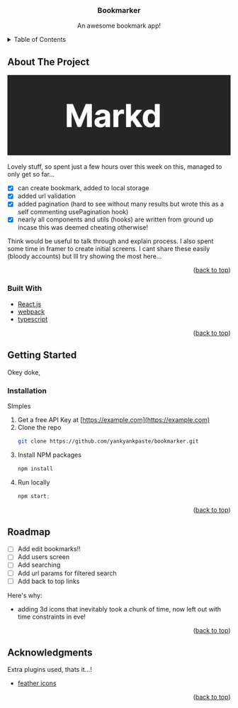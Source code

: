 <!-- PROJECT LOGO -->
<br />
<div align="center">

  <h3 align="center">Bookmarker</h3>

  <p align="center">
    An awesome bookmark app!
    <br />
  </p>
</div>

<!-- TABLE OF CONTENTS -->
<details>
  <summary>Table of Contents</summary>
  <ol>
    <li>
      <a href="#about-the-project">About The Project</a>
      <ul>
      </ul>
    </li>
    <li>
      <a href="#getting-started">Getting Started</a>
      <ul>
      </ul>
    </li>
    <li><a href="#usage">Usage</a></li>
    <li><a href="#roadmap">Roadmap</a></li>
    <li><a href="#contributing">Contributing</a></li>
    <li><a href="#license">License</a></li>
    <li><a href="#contact">Contact</a></li>
    <li><a href="#acknowledgments">Acknowledgments</a></li>
  </ol>
</details>

<!-- ABOUT THE PROJECT -->

## About The Project

[![Product Name Screen Shot][product-screenshot]]()

Lovely stuff, so spent just a few hours over this week on this, managed to only get so far...

- [x] can create bookmark, added to local storage
- [x] added url validation
- [x] added pagination (hard to see without many results but wrote this as a self commenting usePagination hook)
- [x] nearly all components and utils (hooks) are written from ground up incase this was deemed cheating otherwise!

Think would be useful to talk through and explain process. I also spent some time in framer to create initial screens. I cant share these easily (bloody accounts) but Ill try showing the most here...

<p align="right">(<a href="#top">back to top</a>)</p>

### Built With

- [React.js](https://reactjs.org/)
- [webpack](http://webpack.github.io/)
- [typescript](https://www.typescriptlang.org/)
  <p align="right">(<a href="#top">back to top</a>)</p>

<!-- GETTING STARTED -->

## Getting Started

Okey doke,

### Installation

SImples

1. Get a free API Key at [https://example.com](https://example.com)
1. Clone the repo
   ```sh
   git clone https://github.com/yankyankpaste/bookmarker.git
   ```
1. Install NPM packages
   ```sh
   npm install
   ```
1. Run locally
   ```js
   npm start;
   ```

<p align="right">(<a href="#top">back to top</a>)</p>

<!-- ROADMAP -->

## Roadmap

- [ ] Add edit bookmarks!!
- [ ] Add users screen
- [ ] Add searching
- [ ] Add url params for filtered search
- [ ] Add back to top links

Here's why:

- adding 3d icons that inevitably took a chunk of time, now left out with time constraints in eve!

<p align="right">(<a href="#top">back to top</a>)</p>

<!-- ACKNOWLEDGMENTS -->

## Acknowledgments

Extra plugins used, thats it...!

- [feather icons](https://feathericons.com/)

<p align="right">(<a href="#top">back to top</a>)</p>

<!-- MARKDOWN LINKS & IMAGES -->

[product-screenshot]: screenshots/1.png

